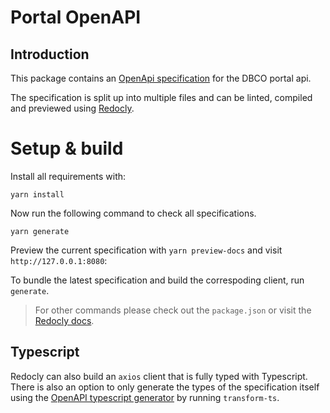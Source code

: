 # Portal OpenAPI

## Introduction

This package contains an [OpenApi specification](https://www.openapis.org/) for the DBCO portal api.

The specification is split up into multiple files and can be linted, compiled and previewed using [Redocly](https://redocly.com/).

# Setup & build

Install all requirements with:

    yarn install

Now run the following command to check all specifications.

    yarn generate

Preview the current specification with `yarn preview-docs` and visit `http://127.0.0.1:8080`:

To bundle the latest specification and build the correspoding client, run `generate`.

> For other commands please check out the `package.json` or visit the [Redocly docs](https://redocly.com/docs/cli/).

## Typescript

Redocly can also build an `axios` client that is fully typed with Typescript. There is also an option to only generate the types of the specification itself using the [OpenAPI typescript generator](https://www.npmjs.com/package/openapi-typescript) by running `transform-ts`.
